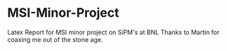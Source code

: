# MSI-Minor-Project
Latex Report for MSI minor project on SiPM's at BNL
Thanks to Martin for coaxing me out of the stone age.
